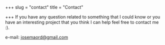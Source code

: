 +++
slug = "contact"
title = "Contact"

+++
If you have any question related to something that I could know or you have an interesting project that you think I can help feel free to contact me :).

e-mail: josemaord@gmail.com